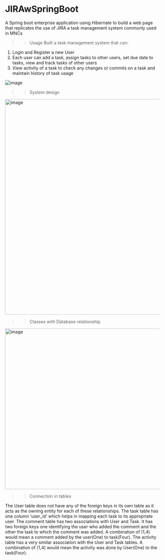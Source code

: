 # JIRAwSpringBoot
A Spring boot enterprise application using Hibernate to build a web page that replicates the use of JIRA a task management system commonly used in MNCs

>>Usage
Built a task management system that can:
1. Login and Register a new User
2. Each user can add a task, assign tasks to other users, set due date to tasks, view and track tasks of other users
3. View activity of a task to check any changes or commits on a task and maintain history of task usage


![image](https://user-images.githubusercontent.com/31111993/208987548-c93f06e9-615c-4717-a0af-03131209cc15.png)
>> System design




<img width="700" alt="image" src="https://user-images.githubusercontent.com/31111993/208987704-ae3ab5f9-0292-4afb-b89d-bcff0127d4e8.png">
 
 >> Classes with Database relationship
 <img width="522" alt="image" src="https://user-images.githubusercontent.com/31111993/208987926-40ae6d83-2cab-4818-9d86-19841e7cd9b2.png">

>> Connection in tables

The User table does not have any of the foreign keys in its own table as it acts as the owning entity for each of these relationships. 
The task table has one column ‘user_id’ which helps in mapping each task to its appropriate user. 
The comment table has two associations with User and Task. It has two foreign keys one identifying the user who added the comment and the other the task to which the comment was added. 
A combination of (1,4) would mean a comment added by the user(One) to task(Four). 
The activity table has a very similar association with the User and Task tables. A combination of (1,4) would mean the activity was done by User(One) to the task(Four). 
